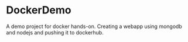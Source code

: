# DockerDemo
A demo project for docker hands-on. Creating a webapp using mongodb and nodejs and pushing it to dockerhub.
